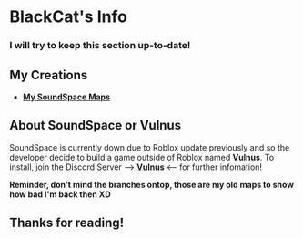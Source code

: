 # **BlackCat's Info**
### I will try to keep this section up-to-date!

## My Creations

* [**My SoundSpace Maps**](https://drive.google.com/drive/u/0/folders/1JhFJgMxlIxOloVbnkaiNpsY66UDscdh3)

## About SoundSpace or Vulnus
SoundSpace is currently down due to Roblox update previously and so the developer decide to build a game outside of Roblox named **Vulnus**. To install, join the Discord Server --> [**Vulnus**](https://discord.gg/w3PdcaG) <-- for further infomation!

**Reminder, don't mind the branches ontop, those are my old maps to show how bad I'm back then XD**

## **Thanks for reading!**


